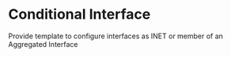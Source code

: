 # Conditional Interface
Provide template to configure interfaces as INET or member of an Aggregated Interface